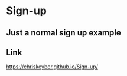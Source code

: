 # Sign-up
Just a normal sign up example
--------------------------------
Link
-----
https://chriskeyber.github.io/Sign-up/
